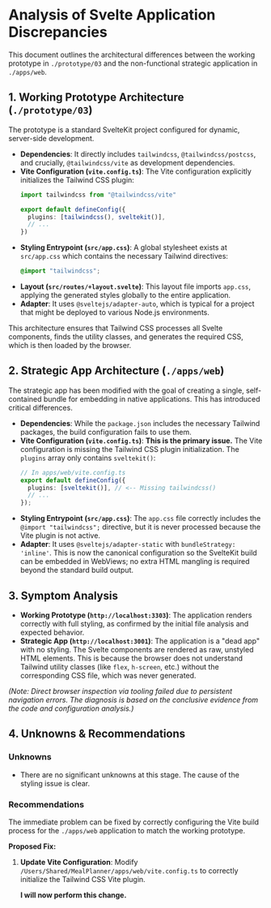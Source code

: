 # Analysis of Svelte Application Discrepancies

This document outlines the architectural differences between the working prototype in `./prototype/03` and the non-functional strategic application in `./apps/web`.

## 1. Working Prototype Architecture (`./prototype/03`)

The prototype is a standard SvelteKit project configured for dynamic, server-side development.

- **Dependencies**: It directly includes `tailwindcss`, `@tailwindcss/postcss`, and crucially, `@tailwindcss/vite` as development dependencies.
- **Vite Configuration (`vite.config.ts`)**: The Vite configuration explicitly initializes the Tailwind CSS plugin:
  ```typescript
  import tailwindcss from "@tailwindcss/vite"

  export default defineConfig({
    plugins: [tailwindcss(), sveltekit()],
    // ...
  })
  ```
- **Styling Entrypoint (`src/app.css`)**: A global stylesheet exists at `src/app.css` which contains the necessary Tailwind directives:
  ```css
  @import "tailwindcss";
  ```
- **Layout (`src/routes/+layout.svelte`)**: This layout file imports `app.css`, applying the generated styles globally to the entire application.
- **Adapter**: It uses `@sveltejs/adapter-auto`, which is typical for a project that might be deployed to various Node.js environments.

This architecture ensures that Tailwind CSS processes all Svelte components, finds the utility classes, and generates the required CSS, which is then loaded by the browser.

## 2. Strategic App Architecture (`./apps/web`)

The strategic app has been modified with the goal of creating a single, self-contained bundle for embedding in native applications. This has introduced critical differences.

- **Dependencies**: While the `package.json` includes the necessary Tailwind packages, the build configuration fails to use them.
- **Vite Configuration (`vite.config.ts`)**: **This is the primary issue.** The Vite configuration is missing the Tailwind CSS plugin initialization. The `plugins` array only contains `sveltekit()`:
  ```typescript
  // In apps/web/vite.config.ts
  export default defineConfig({
    plugins: [sveltekit()], // <-- Missing tailwindcss()
    // ...
  });
  ```
- **Styling Entrypoint (`src/app.css`)**: The `app.css` file correctly includes the `@import "tailwindcss";` directive, but it is never processed because the Vite plugin is not active.
- **Adapter**: It uses `@sveltejs/adapter-static` with `bundleStrategy: 'inline'`. This is now the canonical configuration so the SvelteKit build can be embedded in WebViews; no extra HTML mangling is required beyond the standard build output.

## 3. Symptom Analysis

- **Working Prototype (`http://localhost:3303`)**: The application renders correctly with full styling, as confirmed by the initial file analysis and expected behavior.
- **Strategic App (`http://localhost:3001`)**: The application is a "dead app" with no styling. The Svelte components are rendered as raw, unstyled HTML elements. This is because the browser does not understand Tailwind utility classes (like `flex`, `h-screen`, etc.) without the corresponding CSS file, which was never generated.

*(Note: Direct browser inspection via tooling failed due to persistent navigation errors. The diagnosis is based on the conclusive evidence from the code and configuration analysis.)*

## 4. Unknowns & Recommendations

### Unknowns

- There are no significant unknowns at this stage. The cause of the styling issue is clear.

### Recommendations

The immediate problem can be fixed by correctly configuring the Vite build process for the `./apps/web` application to match the working prototype.

**Proposed Fix:**

1.  **Update Vite Configuration**: Modify `/Users/Shared/MealPlanner/apps/web/vite.config.ts` to correctly initialize the Tailwind CSS Vite plugin.

    **I will now perform this change.**
